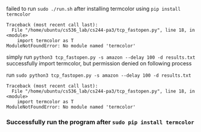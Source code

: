 failed to run `sudo ./run.sh` after installing termcolor using `pip install termcolor`
```
Traceback (most recent call last):
  File "/home/ubuntu/cs536_lab/cs244-pa3/tcp_fastopen.py", line 18, in <module>
    import termcolor as T
ModuleNotFoundError: No module named 'termcolor'
```

simply run `python3 tcp_fastopen.py -s amazon --delay 100 -d results.txt`
successfully import termcolor, but permission denied on following process

run `sudo python3 tcp_fastopen.py -s amazon --delay 100 -d results.txt`
```
Traceback (most recent call last):
  File "/home/ubuntu/cs536_lab/cs244-pa3/tcp_fastopen.py", line 18, in <module>
    import termcolor as T
ModuleNotFoundError: No module named 'termcolor'
```

### Successfully run the program after `sudo pip install termcolor`

